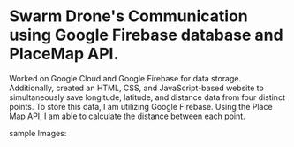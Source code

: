# Swarm Drone's Communication using Google Firebase database and PlaceMap API.

Worked on Google Cloud and Google Firebase for data storage. Additionally, created an HTML, CSS, and JavaScript-based website to simultaneously save longitude, latitude, and distance data from four distinct points. To store this data, I am utilizing Google Firebase. Using the Place Map API, I am able to calculate the distance between each point.

sample Images:

